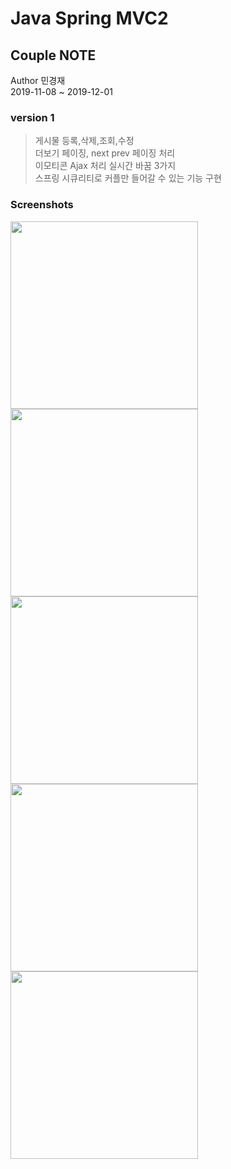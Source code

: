 Java Spring MVC2
============ 
Couple NOTE
- 
Author 민경재 <br>
2019-11-08 ~ 2019-12-01<br>

### version 1

> 게시물 등록,삭제,조회,수정 <br>
> 더보기 페이징, next prev 페이징 처리 <br>
> 이모티콘 Ajax 처리 실시간 바꿈 3가지<br>
> 스프링 시큐리티로 커플만 들어갈 수 있는 기능 구현<br>

### Screenshots

<div>
    <img width ="300" src = "https://user-images.githubusercontent.com/43604493/79237587-4b880680-7ea9-11ea-8429-9cdc95704f57.JPG">
    <img width ="300" src = "https://user-images.githubusercontent.com/43604493/79237645-60fd3080-7ea9-11ea-9ac5-f0a319f0287a.JPG">
</div>
<div>
    <img width ="300" src = "https://user-images.githubusercontent.com/43604493/79237652-622e5d80-7ea9-11ea-8cac-1ab389dffa96.JPG">
    <img width ="300" src = "https://user-images.githubusercontent.com/43604493/79237655-62c6f400-7ea9-11ea-9c0e-a2a9f6b9df27.JPG">
</div>
<div>
    <img width ="300" src = "https://user-images.githubusercontent.com/43604493/79237659-63f82100-7ea9-11ea-8d56-c71e87d3d982.JPG">
</div>
